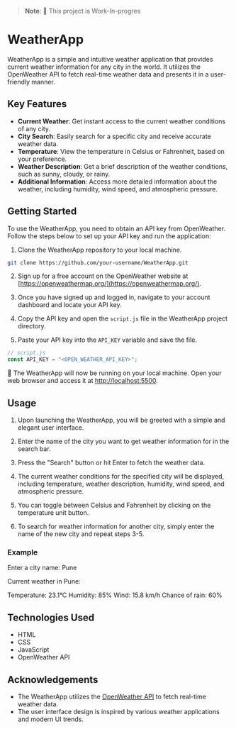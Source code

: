 > **Note**: 🚧 This project is Work-In-progres

# WeatherApp

WeatherApp is a simple and intuitive weather application that provides current weather information for any city in the world. It utilizes the OpenWeather API to fetch real-time weather data and presents it in a user-friendly manner.

## Key Features

- **Current Weather**: Get instant access to the current weather conditions of any city.
- **City Search**: Easily search for a specific city and receive accurate weather data.
- **Temperature**: View the temperature in Celsius or Fahrenheit, based on your preference.
- **Weather Description**: Get a brief description of the weather conditions, such as sunny, cloudy, or rainy.
- **Additional Information**: Access more detailed information about the weather, including humidity, wind speed, and atmospheric pressure.

## Getting Started

To use the WeatherApp, you need to obtain an API key from OpenWeather. Follow the steps below to set up your API key and run the application:

1. Clone the WeatherApp repository to your local machine.

```bash
git clone https://github.com/your-username/WeatherApp.git
```

2. Sign up for a free account on the OpenWeather website at [https://openweathermap.org/](https://openweathermap.org/).

3. Once you have signed up and logged in, navigate to your account dashboard and locate your API key.

4. Copy the API key and open the `script.js` file in the WeatherApp project directory.

5. Paste your API key into the `API_KEY` variable and save the file.

```javascript
// script.js
const API_KEY = "<OPEN_WEATHER_API_KEY>";
```

:rocket: The WeatherApp will now be running on your local machine. Open your web browser and access it at [http://localhost:5500](http://localhost:5500).

## Usage

1. Upon launching the WeatherApp, you will be greeted with a simple and elegant user interface.

2. Enter the name of the city you want to get weather information for in the search bar.

3. Press the "Search" button or hit Enter to fetch the weather data.

4. The current weather conditions for the specified city will be displayed, including temperature, weather description, humidity, wind speed, and atmospheric pressure.

5. You can toggle between Celsius and Fahrenheit by clicking on the temperature unit button.

6. To search for weather information for another city, simply enter the name of the new city and repeat steps 3-5.

### Example

Enter a city name: Pune

Current weather in Pune:

Temperature: 23.1°C
Humidity: 85%
Wind: 15.8 km/h
Chance of rain: 60%


## Technologies Used

- HTML
- CSS
- JavaScript
- OpenWeather API
## Acknowledgements

- The WeatherApp utilizes the [OpenWeather API](https://openweathermap.org/api) to fetch real-time weather data.
- The user interface design is inspired by various weather applications and modern UI trends.


